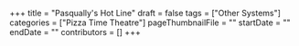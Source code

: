 +++
title = "Pasqually's Hot Line"
draft = false
tags = ["Other Systems"]
categories = ["Pizza Time Theatre"]
pageThumbnailFile = ""
startDate = ""
endDate = ""
contributors = []
+++
